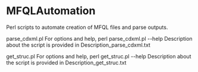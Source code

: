 # MFQLAutomation
Perl scripts to automate creation of MFQL files and parse outputs.

parse_cdxml.pl
	For options and help, perl parse_cdxml.pl --help
	Description about the script is provided in Description_parse_cdxml.txt
	
get_struc.pl
	For options and help, perl get_struc.pl --help
	Description about the script is provided in Description_get_struc.txt